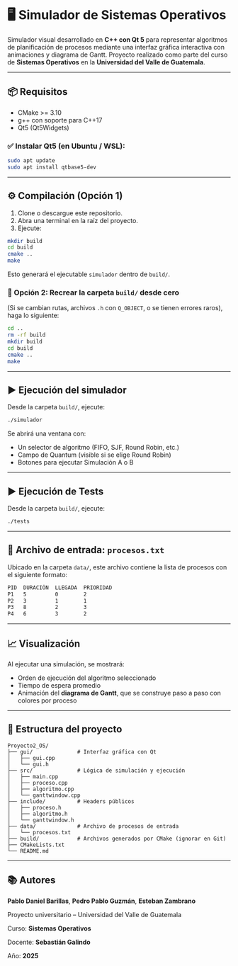 # 🖥️ Simulador de Sistemas Operativos

Simulador visual desarrollado en **C++ con Qt 5** para representar algoritmos de planificación de procesos mediante una interfaz gráfica interactiva con animaciones y diagrama de Gantt. Proyecto realizado como parte del curso de **Sistemas Operativos** en la **Universidad del Valle de Guatemala**.

---

## 📦 Requisitos

- CMake >= 3.10  
- g++ con soporte para C++17  
- Qt5 (Qt5Widgets)

### ✅ Instalar Qt5 (en Ubuntu / WSL):

```bash
sudo apt update
sudo apt install qtbase5-dev
````

---

## ⚙️ Compilación (Opción 1)

1. Clone o descargue este repositorio.
2. Abra una terminal en la raíz del proyecto.
3. Ejecute:

```bash
mkdir build
cd build
cmake ..
make
```

Esto generará el ejecutable `simulador` dentro de `build/`.

### 🔁 Opción 2: **Recrear la carpeta `build/` desde cero**

(Si se cambian rutas, archivos `.h` con `Q_OBJECT`, o se tienen errores raros), haga lo siguiente:

```bash
cd ..
rm -rf build
mkdir build
cd build
cmake ..
make
```

---

## ▶️ Ejecución del simulador

Desde la carpeta `build/`, ejecute:

```bash
./simulador
```

Se abrirá una ventana con:

* Un selector de algoritmo (FIFO, SJF, Round Robin, etc.)
* Campo de Quantum (visible si se elige Round Robin)
* Botones para ejecutar Simulación A o B

---

## ▶️ Ejecución de Tests

Desde la carpeta `build/`, ejecute:

```bash
./tests
```

---

## 📂 Archivo de entrada: `procesos.txt`

Ubicado en la carpeta `data/`, este archivo contiene la lista de procesos con el siguiente formato:

```txt
PID  DURACIÓN  LLEGADA  PRIORIDAD
P1   5         0        2
P2   3         1        1
P3   8         2        3
P4   6         3        2
```

---

## 📈 Visualización

Al ejecutar una simulación, se mostrará:

* Orden de ejecución del algoritmo seleccionado
* Tiempo de espera promedio
* Animación del **diagrama de Gantt**, que se construye paso a paso con colores por proceso

---

## 📁 Estructura del proyecto

```
Proyecto2_OS/
├── gui/              # Interfaz gráfica con Qt
│   ├── gui.cpp
│   └── gui.h
├── src/              # Lógica de simulación y ejecución
│   ├── main.cpp
│   ├── proceso.cpp
│   ├── algoritmo.cpp
│   └── ganttwindow.cpp
├── include/          # Headers públicos
│   ├── proceso.h
│   ├── algoritmo.h
│   └── ganttwindow.h
├── data/             # Archivo de procesos de entrada
│   └── procesos.txt
├── build/            # Archivos generados por CMake (ignorar en Git)
├── CMakeLists.txt
└── README.md
```

---

## 📚 Autores

**Pablo Daniel Barillas**, **Pedro Pablo Guzmán**, **Esteban Zambrano**

Proyecto universitario – Universidad del Valle de Guatemala

Curso: **Sistemas Operativos**

Docente: **Sebastián Galindo**

Año: **2025**
